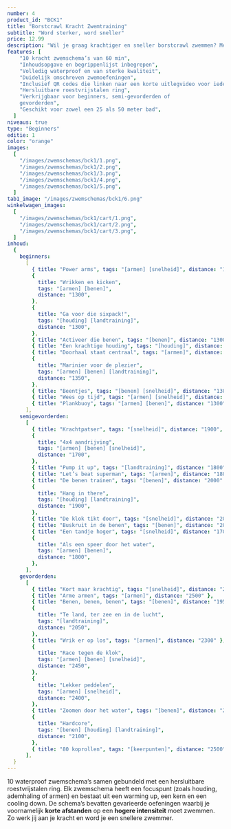 ```yaml
---
number: 4
product_id: "BCK1"
title: "Borstcrawl Kracht Zwemtraining"
subtitle: "Word sterker, word sneller"
price: 12.99
description: "Wil je graag krachtiger en sneller borstcrawl zwemmen? Met deze 10 gevarieerde zwemschema’s van 60 minuten zet jij je spieren aan het werk! Volledig waterproof zodat jij er onbeperkt mee kunt zwemmen."
features: [
    "10 kracht zwemschema’s van 60 min",
    "Inhoudsopgave en begrippenlijst inbegrepen",
    "Volledig waterproof en van sterke kwaliteit",
    "Duidelijk omschreven zwemoefeningen",
    "Inclusief QR codes die linken naar een korte uitlegvideo voor iedere training (werkend vanaf januari 2022)",
    "Hersluitbare roestvrijstalen ring",
    "Verkrijgbaar voor beginners, semi-gevorderden of
    gevorderden",
    "Geschikt voor zowel een 25 als 50 meter bad",
  ]
niveaus: true
type: "Beginners"
editie: 1
color: "orange"
images:
  [
    "/images/zwemschemas/bck1/1.png",
    "/images/zwemschemas/bck1/2.png",
    "/images/zwemschemas/bck1/3.png",
    "/images/zwemschemas/bck1/4.png",
    "/images/zwemschemas/bck1/5.png",
  ]
tab1_image: "/images/zwemschemas/bck1/6.png"
winkelwagen_images:
  [
    "/images/zwemschemas/bck1/cart/1.png",
    "/images/zwemschemas/bck1/cart/2.png",
    "/images/zwemschemas/bck1/cart/3.png",
  ]
inhoud:
  {
    beginners:
      [
        { title: "Power arms", tags: "[armen] [snelheid]", distance: "1300", preview: "/images/zwemschemas/bck1/preview1.png" },
        {
          title: "Wrikken en kicken",
          tags: "[armen] [benen]",
          distance: "1300",
        },
        {
          title: "Ga voor die sixpack!",
          tags: "[houding] [landtraining]",
          distance: "1300",
        },
        { title: "Activeer die benen", tags: "[benen]", distance: "1300" },
        { title: "Een krachtige houding", tags: "[houding]", distance: "1100" },
        { title: "Doorhaal staat centraal", tags: "[armen]", distance: "1300" },
        {
          title: "Marinier voor de plezier",
          tags: "[armen] [benen] [landtraining]",
          distance: "1350",
        },
        { title: "Beentjes", tags: "[benen] [snelheid]", distance: "1300" },
        { title: "Wees op tijd", tags: "[armen] [snelheid]", distance: "1300" },
        { title: "Plankbuoy", tags: "[armen] [benen]", distance: "1300" },
      ],
    semigevorderden:
      [
        { title: "Krachtpatser", tags: "[snelheid]", distance: "1900", preview: "/images/zwemschemas/bck1/preview2.png" },
        {
          title: "4x4 aandrijving",
          tags: "[armen] [benen] [snelheid]",
          distance: "1700",
        },
        { title: "Pump it up", tags: "[landtraining]", distance: "1800" },
        { title: "Let’s beat superman", tags: "[armen]", distance: "1800" },
        { title: "De benen trainen", tags: "[benen]", distance: "2000" },
        {
          title: "Hang in there",
          tags: "[houding] [landtraining]",
          distance: "1900",
        },
        { title: "De klok tikt door", tags: "[snelheid]", distance: "2000" },
        { title: "Buskruit in de benen", tags: "[benen]", distance: "2000" },
        { title: "Een tandje hoger", tags: "[snelheid]", distance: "1700" },
        {
          title: "Als een speer door het water",
          tags: "[armen] [benen]",
          distance: "1800",
        },
      ],
    gevorderden:
      [
        { title: "Kort maar krachtig", tags: "[snelheid]", distance: "2200", preview: "/images/zwemschemas/bck1/preview3.png" },
        { title: "Arme armen", tags: "[armen]", distance: "2500" },
        { title: "Benen, benen, benen", tags: "[benen]", distance: "1950" },
        {
          title: "Te land, ter zee en in de lucht",
          tags: "[landtraining]",
          distance: "2050",
        },
        { title: "Wrik er op los", tags: "[armen]", distance: "2300" },
        {
          title: "Race tegen de klok",
          tags: "[armen] [benen] [snelheid]",
          distance: "2450",
        },
        {
          title: "Lekker peddelen",
          tags: "[armen] [snelheid]",
          distance: "2400",
        },
        { title: "Zoomen door het water", tags: "[benen]", distance: "2500" },
        {
          title: "Hardcore",
          tags: "[benen] [houding] [landtraining]",
          distance: "2100",
        },
        { title: "80 koprollen", tags: "[keerpunten]", distance: "2500" },
      ],
  }
---
```


10 waterproof zwemschema’s samen gebundeld met een hersluitbare roestvrijstalen ring. Elk zwemschema heeft een focuspunt (zoals houding, ademhaling of armen) en bestaat uit een warming up, een kern en een cooling down. De schema’s bevatten gevarieerde oefeningen waarbij je voornamelijk **korte afstanden** op een **hogere intensiteit** moet zwemmen. Zo werk jij aan je kracht en word je een snellere zwemmer.

